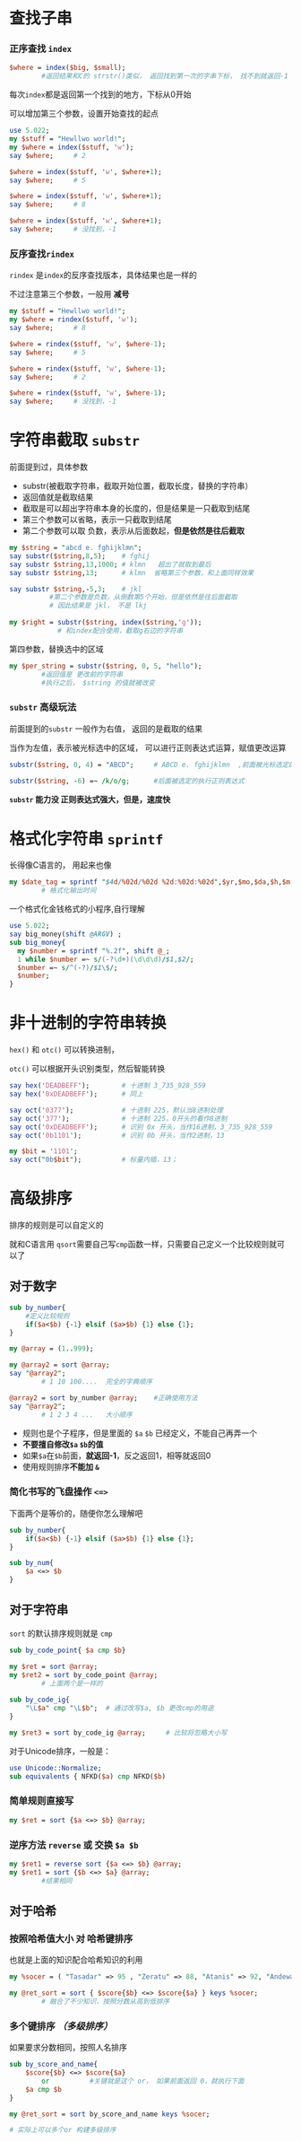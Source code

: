 # 查找子串

### 正序查找 `index`

```perl
$where = index($big, $small);
        #返回结果和C的 strstr()类似， 返回找到第一次的字串下标， 找不到就返回-1
```

每次`index`都是返回第一个找到的地方，下标从0开始

可以增加第三个参数，设置开始查找的起点

```perl
use 5.022;
my $stuff = "Hewllwo world!";
my $where = index($stuff, 'w');
say $where;     # 2

$where = index($stuff, 'w', $where+1);
say $where;     # 5

$where = index($stuff, 'w', $where+1);
say $where;     # 8

$where = index($stuff, 'w', $where+1);
say $where;     # 没找到，-1
```

### 反序查找`rindex`
`rindex` 是`index`的反序查找版本，具体结果也是一样的

不过注意第三个参数，一般用 **减号**

```perl
my $stuff = "Hewllwo world!";
my $where = rindex($stuff, 'w');
say $where;     # 8

$where = rindex($stuff, 'w', $where-1);
say $where;     # 5

$where = rindex($stuff, 'w', $where-1);
say $where;     # 2

$where = rindex($stuff, 'w', $where-1);
say $where;     # 没找到，-1
```

# 字符串截取 `substr`

前面提到过，具体参数
* substr(被截取字符串，截取开始位置，截取长度，替换的字符串）
* 返回值就是截取结果
* 截取是可以超出字符串本身的长度的，但是结果是一只截取到结尾
* 第三个参数可以省略，表示一只截取到结尾
* 第二个参数可以取 负数，表示从后面数起，**但是依然是往后截取**

```perl
my $string = "abcd e. fghijklmn";
say substr($string,8,5);    # fghij
say substr $string,13,1000; # klmn   超出了就取到最后
say substr $string,13;      # klmn  省略第三个参数，和上面同样效果

say substr $string,-5,3;    # jkl
          #第二个参数是负数，从倒数第5个开始，但是依然是往后面截取
          # 因此结果是 jkl， 不是 lkj
          
my $right = substr($string, index($string,'g'));
            # 和index配合使用，截取g右边的字符串
```

第四参数，替换选中的区域

```perl
my $per_string = substr($string, 0, 5, "hello");
        #返回值是 更改前的字符串
        #执行之后， $string 的值就被改变
```

### `substr` 高级玩法
前面提到的`substr` 一般作为右值， 返回的是截取的结果

当作为左值，表示被光标选中的区域， 可以进行正则表达式运算，赋值更改运算

```perl
substr($string, 0, 4) = "ABCD";     # ABCD e. fghijklmn  ,前面被光标选定的被替换

substr($string, -6) =~ /k/o/g;      #后面被选定的执行正则表达式
```

**`substr` 能力没 正则表达式强大，但是，速度快**

# 格式化字符串 `sprintf`
长得像C语言的， 用起来也像

```perl
my $date_tag = sprintf "$4d/%02d/%02d %2d:%02d:%02d",$yr,$mo,$da,$h,$m,$n;
        # 格式化输出时间
```

一个格式化金钱格式的小程序,自行理解

```perl
use 5.022;
say big_money(shift @ARGV) ;
sub big_money{
  my $number = sprintf "%.2f", shift @_;
  1 while $number =~ s/(-?\d+)(\d\d\d)/$1,$2/;
  $number =~ s/^(-?)/$1\$/;
  $number;
}
```

# 非十进制的字符串转换
`hex()` 和 `otc()` 可以转换进制，

`otc()` 可以根据开头识别类型，然后智能转换

```perl
say hex('DEADBEFF');        # 十进制 3_735_928_559
say hex('0xDEADBEFF');      # 同上

say oct('0377');            # 十进制 225，默认当8进制处理
say oct('377');             # 十进制 225，0开头的看作8进制
say oct('0xDEADBEFF');      # 识别 0x 开头，当作16进制，3_735_928_559
say oct('0b1101');          # 识别 0b 开头，当作2进制，13

my $bit = '1101';
say oct("0b$bit");          # 标量内插，13；
```

# 高级排序
排序的规则是可以自定义的

就和C语言用 `qsort`需要自己写`cmp`函数一样，只需要自己定义一个比较规则就可以了

## 对于数字

```perl
sub by_number{
    #定义比较规则
    if($a<$b) {-1} elsif ($a>$b) {1} else {1};
}

my @array = (1..999);

my @array2 = sort @array;
say "@array2";
        # 1 10 100....  完全的字典顺序

@array2 = sort by_number @array;    #正确使用方法
say "@array2";
        # 1 2 3 4 ...   大小顺序
```
* 规则也是个子程序，但是里面的 `$a`  `$b` 已经定义，不能自己再弄一个
* **不要擅自修改`$a`  `$b`的值**
* 如果`$a`在`$b`前面，**就返回-1**，反之返回1，相等就返回0
* 使用规则排序**不能加 `&`**

### 简化书写的飞盘操作 `<=>`

下面两个是等价的，随便你怎么理解吧

```perl
sub by_number{
    if($a<$b) {-1} elsif ($a>$b) {1} else {1};
}

sub by_num{
    $a <=> $b
}
```

## 对于字符串
`sort` 的默认排序规则就是 `cmp`

```perl
sub by_code_point{ $a cmp $b}

my $ret = sort @array;
my $ret2 = sort by_code_point @array;
        # 上面两个是一样的
        
sub by_code_ig{
    "\L$a" cmp "\L$b";  # 通过改写$a, $b 更改cmp的用途
}

my $ret3 = sort by_code_ig @array;     # 比较将忽略大小写
```

对于Unicode排序，一般是：

```perl
use Unicode::Normalize;
sub equivalents { NFKD($a) cmp NFKD($b)
```

### 简单规则直接写

```perl
my $ret = sort {$a <=> $b} @array;
```

### 逆序方法 `reverse` 或 交换 `$a $b`

```perl
my $ret1 = reverse sort {$a <=> $b} @array;
my $ret1 = sort {$b <=> $a} @array;
        #结果相同
```

## 对于哈希
### 按照哈希值大小 对 哈希键排序
也就是上面的知识配合哈希知识的利用

```perl
my %socer = ( "Tasadar" => 95 , "Zeratu" => 88, "Atanis" => 92, "Andewali" => 88 );

my @ret_sort = sort { $score{$b} <=> $score{$a} } keys %socer;
        # 融合了不少知识，按照分数从高到低排序
```

### 多个键排序 *（多级排序）*
如果要求分数相同，按照人名排序

```perl
sub by_score_and_name{
    $score{$b} <=> $score{$a}
        or          #关键就是这个 or， 如果前面返回 0，就执行下面
    $a cmp $b
}

my @ret_sort = sort by_score_and_name keys %socer;

# 实际上可以多个or 构建多级排序
```

